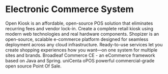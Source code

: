 # Electronic Commerce System

Open Kiosk is an affordable, open-source POS solution that eliminates recurring fees and vendor lock-in. Create a complete retail kiosk using modern web technologies and real hardware components. Shopizer is an open-source, scalable e-commerce platform designed for seamless deployment across any cloud infrastructure. Ready-to-use services let you create shopping experiences how you want—on one system for multiple sites and brands. Broadleaf Commerce CE - an eCommerce framework based on Java and Spring. uniCenta oPOS powerful commercial-grade open source Point Of Sale.